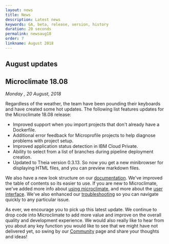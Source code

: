 ```yaml
---
layout: news
title: News
description: Latest news
keywords: GA, beta, release, version, history
duration: 20 seconds
permalink: newsaug18
order: 7
linkname: August 2018
---
```


## August updates
## Microclimate 18.08

*Monday , 20 August, 2018*

Regardless of the weather, the team have been pounding their keyboards and have created some hot updates. The following list features updates for the Microclimate 18.08 release:

- Improved support when you import projects that don't already have a Dockerfile.
- Additional error feedback for Microprofile projects to help diagnose problems with project setup.
- Improved application status detection in IBM Cloud Private.
- Ability to select from a list of branches during pipeline deployment creation.
- Updated to Theia version 0.3.13. So now you get a new minibrowser for displaying HTML files, and you can preview markdown files.

We also have a new look structure on our [documentation](documentation). We've improved the table of contents so its easier to use. If you are new to Microclimate, we've added more info about [using microclimate](usingmicroclimate), and more about the [user interface](projectview). We've also enhanced our [troubleshooting](troubleshooting) so you can navigate quickly to any particular issue.

As ever, we encourage you to pick up this latest update. We continue to drop code into Microclimate to add more value and improve on the overall quality and development experience. We would also really like to hear from you about any key function you would like to see that we might have not delivered yet, so swing by our [Community](community) page and share your thoughts and ideas!
